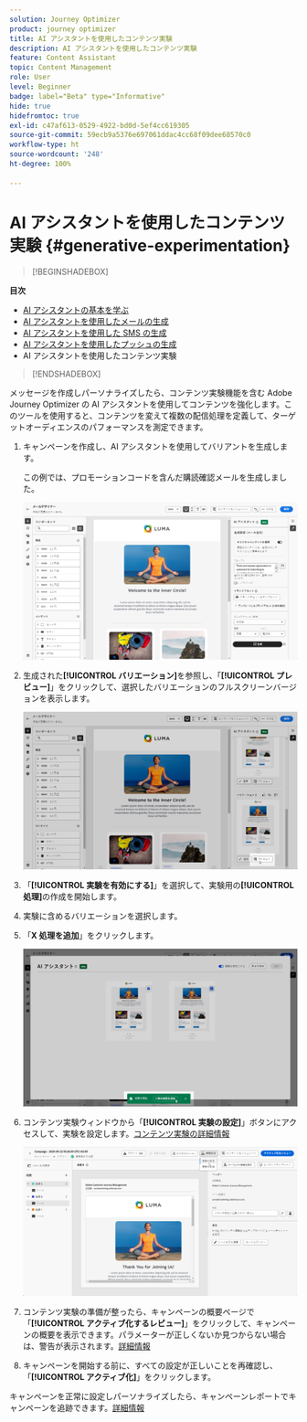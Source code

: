 ```yaml
---
solution: Journey Optimizer
product: journey optimizer
title: AI アシスタントを使用したコンテンツ実験
description: AI アシスタントを使用したコンテンツ実験
feature: Content Assistant
topic: Content Management
role: User
level: Beginner
badge: label="Beta" type="Informative"
hide: true
hidefromtoc: true
exl-id: c47af613-0529-4922-bd0d-5ef4cc619305
source-git-commit: 59ecb9a5376e697061ddac4cc68f09dee68570c0
workflow-type: ht
source-wordcount: '248'
ht-degree: 100%

---
```


# AI アシスタントを使用したコンテンツ実験 {#generative-experimentation}

>[!BEGINSHADEBOX]

**目次**

* [AI アシスタントの基本を学ぶ](gs-generative.md)
* [AI アシスタントを使用したメールの生成](generative-email.md)
* [AI アシスタントを使用した SMS の生成](generative-sms.md)
* [AI アシスタントを使用したプッシュの生成](generative-push.md)
* AI アシスタントを使用したコンテンツ実験

>[!ENDSHADEBOX]

メッセージを作成しパーソナライズしたら、コンテンツ実験機能を含む Adobe Journey Optimizer の AI アシスタントを使用してコンテンツを強化します。このツールを使用すると、コンテンツを変えて複数の配信処理を定義して、ターゲットオーディエンスのパフォーマンスを測定できます。

1. キャンペーンを作成し、AI アシスタントを使用してバリアントを生成します。

   この例では、プロモーションコードを含んだ購読確認メールを生成しました。

   ![](assets/experiment-genai-1.png)

1. 生成された&#x200B;**[!UICONTROL バリエーション]**&#x200B;を参照し、「**[!UICONTROL プレビュー]**」をクリックして、選択したバリエーションのフルスクリーンバージョンを表示します。

   ![](assets/experiment-genai-2.png)

1. 「**[!UICONTROL 実験を有効にする]**」を選択して、実験用の&#x200B;**[!UICONTROL 処理]**&#x200B;の作成を開始します。

1. 実験に含めるバリエーションを選択します。

1. 「**X 処理を追加**」をクリックします。

   ![](assets/experiment-genai-3.png)

1. コンテンツ実験ウィンドウから「**[!UICONTROL 実験の設定]**」ボタンにアクセスして、実験を設定します。[コンテンツ実験の詳細情報](../content-management/content-experiment.md)

   ![](assets/experiment-genai-4.png)

1. コンテンツ実験の準備が整ったら、キャンペーンの概要ページで「**[!UICONTROL アクティブ化するレビュー]**」をクリックして、キャンペーンの概要を表示できます。パラメーターが正しくないか見つからない場合は、警告が表示されます。[詳細情報](../content-management/content-experiment.md#treatment-experiment)

1. キャンペーンを開始する前に、すべての設定が正しいことを再確認し、「**[!UICONTROL アクティブ化]**」をクリックします。

キャンペーンを正常に設定しパーソナライズしたら、キャンペーンレポートでキャンペーンを追跡できます。[詳細情報](../reports/campaign-global-report.md)
